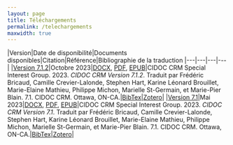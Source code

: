 ```yaml
---
layout: page
title: Téléchargements
permalink: /telechargements
maxwidth: true
---
```


|Version|Date de disponibilité|Documents disponibles|Citation|Référence|Bibliographie de la traduction
|---|---|---|---|
|[Version 7.1.2](/v7.1.2/info/intro.md)|Octobre 2023|[DOCX](/telechargements/CIDOC_CRM_7.1.2_FR.docx), [PDF](/telechargements/CIDOC_CRM_7.1.2_FR.pdf), [EPUB](/telechargements/CIDOC_CRM_7.1.2_FR.epub)|CIDOC CRM Special Interest Group. 2023. *CIDOC CRM Version 7.1.2*. Traduit par Frédéric Bricaud, Camille Crevier-Lalonde, Stephen Hart, Karine Léonard Brouillet, Marie-Elaine Mathieu, Philippe Michon, Marielle St-Germain, et Marie-Pier Blain. 7.1. CIDOC CRM. Ottawa, ON-CA.|[BibTex](/references/CIDOC_CRM_7.1.2_FR.bib)|[Zotero](https://www.zotero.org/groups/5050541/crmtrad/collections/T86SEVBK)|
|[Version 7.1](/v7.1/info/intro.md)|Mai 2023|[DOCX](/telechargements/CIDOC_CRM_7.1_FR.docx), [PDF](/telechargements/CIDOC_CRM_7.1_FR.pdf), [EPUB](/telechargements/CIDOC_CRM_7.1_FR.epub)|CIDOC CRM Special Interest Group. 2023. *CIDOC CRM Version 7.1*. Traduit par Frédéric Bricaud, Camille Crevier-Lalonde, Stephen Hart, Karine Léonard Brouillet, Marie-Elaine Mathieu, Philippe Michon, Marielle St-Germain, et Marie-Pier Blain. 7.1. CIDOC CRM. Ottawa, ON-CA.|[BibTex](/references/CIDOC_CRM_7.1_FR.bib)|[Zotero](https://www.zotero.org/groups/5050541/traduction_en_franais_du_cidoc_crm/collections/655TQXP6)|